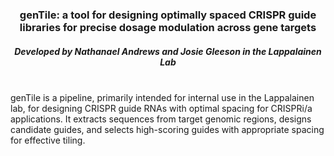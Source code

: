 
<center><h3><b>genTile: a tool for designing optimally spaced CRISPR guide libraries for precise dosage modulation across gene targets</b></h3>
<h5>Developed by Nathanael Andrews and Josie Gleeson in the Lappalainen Lab</h5>
<br>
</center>
genTile is a pipeline, primarily intended for internal use in the Lappalainen lab, for designing CRISPR guide RNAs with optimal spacing for CRISPRi/a applications. It extracts sequences from target genomic regions, designs candidate guides, and selects high-scoring guides with appropriate spacing for effective tiling.

